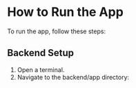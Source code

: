 # How to Run the App

To run the app, follow these steps:

## Backend Setup
1. Open a terminal.
2. Navigate to the backend/app directory:
